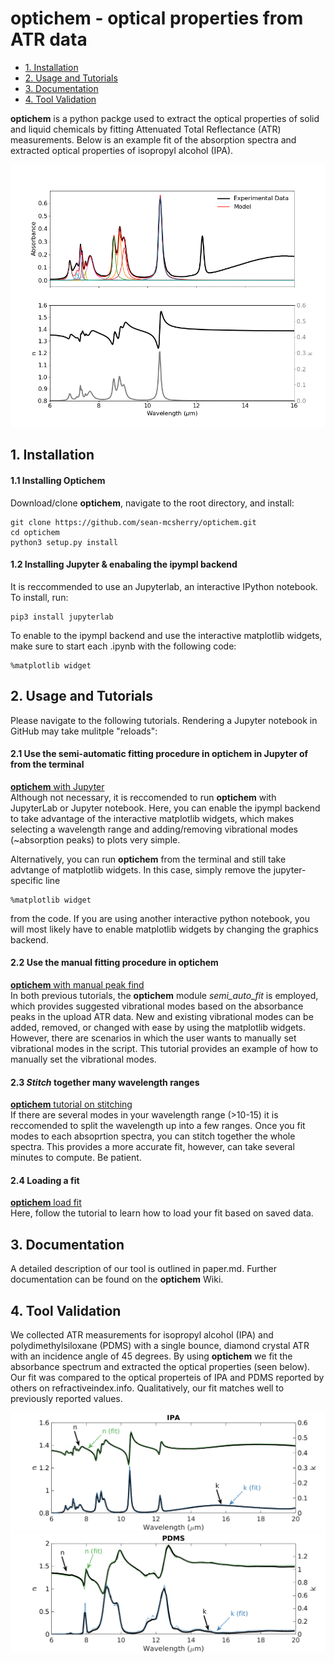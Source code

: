 # optichem - optical properties from ATR data

<!--ts-->
   * [1. Installation](#1-installation)
   * [2. Usage and Tutorials](#2-usage-and-tutorials)
   * [3. Documentation](#3-documentation)
   * [4. Tool Validation](#4-tool-validation)
<!--te-->

**optichem** is a python packge used to extract the optical properties of solid and liquid chemicals by fitting Attenuated Total Reflectance (ATR) measurements. Below is an example fit of the absorption spectra and extracted optical properties of isopropyl alcohol (IPA). 
<p align="center">
  <img src="docs/15_1.png">
</p>


## 1. Installation
#### 1.1 Installing Optichem
Download/clone **optichem**, navigate to the root directory, and install:
```
git clone https://github.com/sean-mcsherry/optichem.git
cd optichem
python3 setup.py install
```

#### 1.2 Installing Jupyter & enabaling the ipympl backend
It is reccommended to use an Jupyterlab, an interactive IPython notebook. To install, run:
```
pip3 install jupyterlab
```
To enable to the ipympl backend and use the interactive matplotlib widgets, make sure to start each .ipynb with the following code:

```
%matplotlib widget
```

## 2. Usage and Tutorials
Please navigate to the following tutorials. Rendering a Jupyter notebook in GitHub may take mulitple "reloads":

#### 2.1 Use the semi-automatic fitting procedure in **optichem** in Jupyter of from the terminal 
[**optichem** with Jupyter](tutorials/optichem_with_jupyter.ipynb)<br/>
Although not necessary, it is reccomended to run **optichem** with JupyterLab or Jupyter notebook. Here, you can enable the ipympl backend to take advantage of the interactive matplotlib widgets, which makes selecting a wavelength range and adding/removing vibrational modes (~absorption peaks) to plots very simple.

Alternatively, you can run **optichem** from the terminal and still take advtange of matplotlib widgets. In this case, simply remove the jupyter-specific line
```
%matplotlib widget
```
from the code. If you are using another interactive python notebook, you will most likely have to enable matplotlib widgets by changing the graphics backend.

#### 2.2 Use the manual fitting procedure in **optichem** 
[**optichem** with manual peak find](tutorials/optichem_manual_fit.ipynb)<br/>
In both previous tutorials, the **optichem** module *semi_auto_fit* is employed, which provides suggested vibrational modes based on the absorbance peaks in the upload ATR data. New and existing vibrational modes can be added, removed, or changed with ease by using the matplotlib widgets. However, there are scenarios in which the user wants to manually set vibrational modes in the script. This tutorial provides an example of how to manually set the vibrational modes. 

#### 2.3 *Stitch* together many wavelength ranges
[**optichem** tutorial on stitching](tutorials/optichem_stitch.ipynb)<br/>
If there are several modes in your wavelength range (>10-15) it is reccomended to split the wavelength up into a few ranges. Once you fit modes to each absoprtion spectra, you can stitch together the whole spectra. This provides a more accurate fit, however, can take several minutes to compute. Be patient.

#### 2.4 Loading a fit
[**optichem** load fit](tutorials/optichem_load.ipynb)<br/>
Here, follow the tutorial to learn how to load your fit based on saved data.



## 3. Documentation
A detailed description of our tool is outlined in paper.md. Further documentation can be found on the **optichem** Wiki. 

## 4. Tool Validation
We collected ATR measurements for isopropyl alcohol (IPA) and polydimethylsiloxane (PDMS) with a single bounce, diamond crystal ATR with an incidence angle of 45 degrees. By using **optichem** we fit the absorbance spectrum and extracted the optical properties (seen below). Our fit was compared to the optical properteis of IPA and PDMS reported by others on refractiveindex.info. Qualitatively, our fit matches well to previously reported values. 

<p align="center">
<img src="docs/IPA.png">
  
  
<img src="docs/PDMS.png">
</p>


